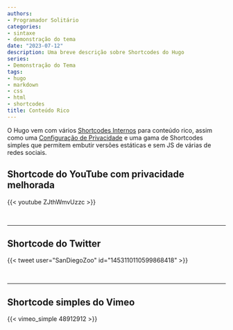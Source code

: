 ```yaml
---
authors:
- Programador Solitário
categories:
- sintaxe
- demonstração do tema
date: "2023-07-12"
description: Uma breve descrição sobre Shortcodes do Hugo
series:
- Demonstração do Tema
tags:
- hugo
- markdown
- css
- html
- shortcodes
title: Conteúdo Rico
---
```


O Hugo vem com vários [Shortcodes Internos](https://gohugo.io/content-management/shortcodes/#use-hugos-built-in-shortcodes) para conteúdo rico, assim como uma [Configuração de Privacidade](https://gohugo.io/about/hugo-and-gdpr/) e uma gama de Shortcodes simples que permitem embutir versões estáticas e sem JS de várias de redes sociais.

## <!--more-->

## Shortcode do YouTube com privacidade melhorada

{{< youtube ZJthWmvUzzc >}}

<br>

---

## Shortcode do Twitter

{{< tweet user="SanDiegoZoo" id="1453110110599868418" >}}

<br>

---

## Shortcode simples do Vimeo

{{< vimeo_simple 48912912 >}}

